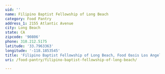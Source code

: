 ```yaml
---
uid: ''
name: Filipino Baptist Fellowship of Long Beach
category: Food Pantry
address_1: 2155 Atlantic Avenue
city: Long Beach
state: CA
zipcode: '90806'
phone: 310.212.5175
latitude: '33.7963363'
longitude: '-118.1853545'
title: 'Filipino Baptist Fellowship of Long Beach, Food Oasis Los Angeles'
uri: /food-pantry/filipino-baptist-fellowship-of-long-beach/

---
```

